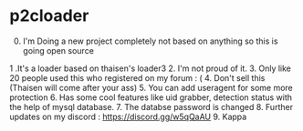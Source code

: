 # p2cloader
0. I'm Doing a new project completely not based on anything so this is going open source

1 .It's a loader based on thaisen's loader3
2. I'm not proud of it.
3. Only like 20 people used this who registered on my forum : ( 
4. Don't sell this (Thaisen will come after your ass)
5. You can add useragent for some more protection
6. Has some cool features like uid grabber, detection status with the help of mysql database.
7. The databse password is changed
8. Further updates on my discord : https://discord.gg/w5qQaAU
9. Kappa
